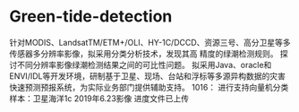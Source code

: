 # Green-tide-detection
针对MODIS、LandsatTM/ETM+/OLI、HY-1C/DCCD、资源三号、高分卫星等多传感器多分辨率影像，拟采用分类分析技术，发现其高 精度的绿潮检测规则。
探讨不同分辨率影像绿潮检测结果之间的可比性问题。 拟采用Java、oracle和ENVI/IDL等开发环境，研制基于卫星、现场、台站和浮标等多源异构数据的灾害快速预测预报系统，为实际业务部门提供辅助支持。
1016：
进行支持向量机分类 
样本：卫星海洋1c 2019年6.23影像
进度文件已上传

